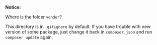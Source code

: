 <b>Notice:</b>

Where is the folder ```vendor```?

This directory is in ```.gitignore``` by default. If you have trouble with new version of some package, just change it back in ```composer.json``` and run ```composer update``` again.
